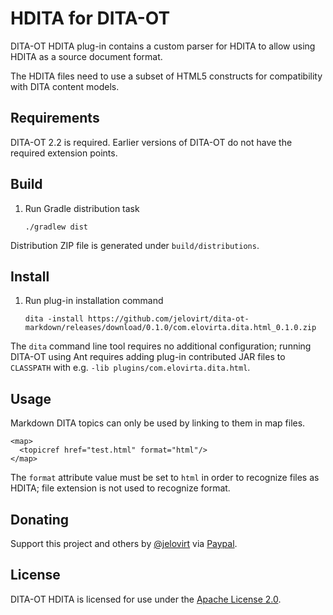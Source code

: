 HDITA for DITA-OT
=================

DITA-OT HDITA plug-in contains a custom parser for HDITA to allow
using HDITA as a source document format.

The HDITA files need to use a subset of HTML5 constructs for
compatibility with DITA content models.

Requirements
------------

DITA-OT 2.2 is required. Earlier versions of DITA-OT do not have the
required extension points.

Build
-----

1.  Run Gradle distribution task

    ~~~~ {.sh}
    ./gradlew dist
    ~~~~

Distribution ZIP file is generated under `build/distributions`.

Install
-------

1.  Run plug-in installation command

    ~~~~ {.sh}
    dita -install https://github.com/jelovirt/dita-ot-markdown/releases/download/0.1.0/com.elovirta.dita.html_0.1.0.zip
    ~~~~

The `dita` command line tool requires no additional configuration;
running DITA-OT using Ant requires adding plug-in contributed JAR files
to `CLASSPATH` with e.g. `-lib plugins/com.elovirta.dita.html`.

Usage
-----

Markdown DITA topics can only be used by linking to them in map files.

~~~~ {.xml}
<map>
  <topicref href="test.html" format="html"/>
</map>
~~~~

The `format` attribute value must be set to `html` in order to
recognize files as HDITA; file extension is not used to
recognize format.

Donating
--------

Support this project and others by [@jelovirt](https://github.com/jelovirt) via [Paypal](https://www.paypal.com/cgi-bin/webscr?cmd=_donations&business=jarno%40elovirta%2ecom&lc=FI&item_name=Support%20Open%20Source%20work&currency_code=EUR&bn=PP%2dDonationsBF%3abtn_donate_LG%2egif%3aNonHosted).

License
-------

DITA-OT HDITA is licensed for use under the [Apache License 2.0](http://www.apache.org/licenses/LICENSE-2.0).